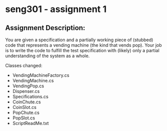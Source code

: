 # seng301 - assignment 1

## Assignment Description:

You are given a specification and a partially working piece of (stubbed) code that represents a vending machine (the kind that vends pop). Your job is to write the code to fulfill the test specification with (likely) only a partial understanding of the system as a whole.

Classes changed:
* VendingMachineFactory.cs
* VendingMachine.cs
* VendingPop.cs
* Dispenser.cs
* Specifications.cs
* CoinChute.cs
* CoinSlot.cs
* PopChute.cs
* PopSlot.cs
* ScriptReadMe.txt

